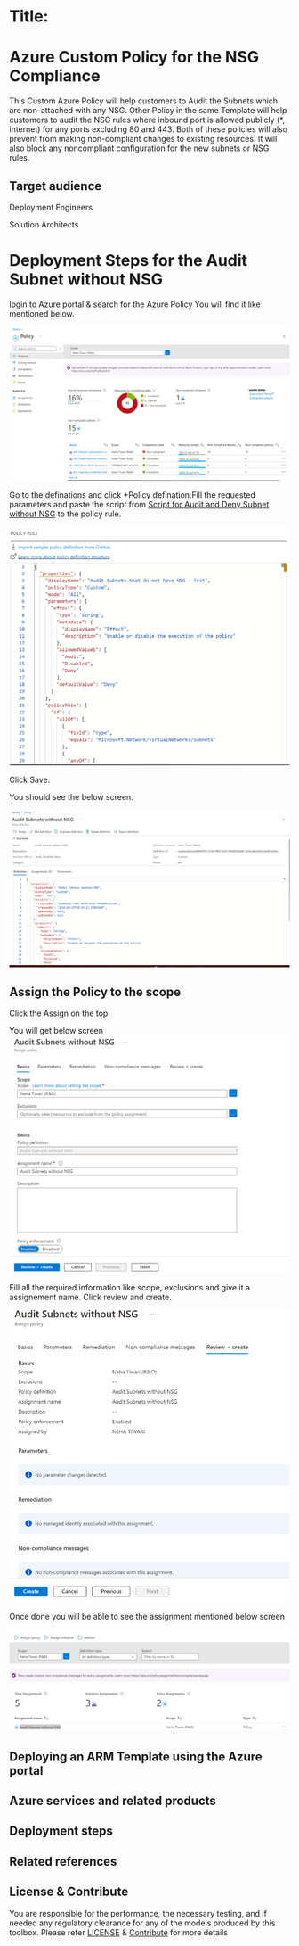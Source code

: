 # Title: 



# Azure Custom Policy for the NSG Compliance  

This Custom Azure Policy will help customers to Audit the Subnets which are non-attached with any NSG. Other Policy in the same Template will help customers to audit the NSG rules where inbound port is allowed publicly (*, internet) for any ports excluding 80 and 443. Both of these policies will also prevent from making non-compliant changes to existing resources. It will also block any noncompliant configuration for the new subnets or NSG rules.  


## Target audience

Deployment Engineers 

Solution Architects


# Deployment Steps for the Audit Subnet without NSG 

login to Azure portal & search for the Azure Policy
You will find it like mentioned below.


![alt image](https://github.com/nehatiwari1994/Azure-Custom-Policy-for-the-NSGs-Compliance-/blob/master/Screenshot%202022-06-29%20160542.png)

Go to the definations and click +Policy defination.Fill the requested parameters and paste the script from [Script for Audit and Deny Subnet without NSG](https://raw.githubusercontent.com/nehatiwari1994/Azure-Custom-Policy-for-the-NSGs-Compliance-/master/Script%20for%20Audit%20and%20Deny%20Subnet%20without%20NSG) to the policy rule.


![alt image](https://github.com/nehatiwari1994/Azure-Custom-Policy-for-the-NSGs-Compliance-/blob/master/Screenshot%202022-06-29%20162349.png)

Click Save.

You should see the below screen.

![alt image](https://github.com/nehatiwari1994/Azure-Custom-Policy-for-the-NSGs-Compliance-/blob/master/Screenshot%202022-06-29%20162653.png)

## Assign the Policy to the scope

Click the Assign on the top

You will get below screen
![alt image](https://github.com/nehatiwari1994/Azure-Custom-Policy-for-the-NSGs-Compliance-/blob/master/Screenshot%202022-06-29%20163049.png)

Fill all the required information like scope, exclusions and give it a assignement name. Click review and create.

![alt image](https://github.com/nehatiwari1994/Azure-Custom-Policy-for-the-NSGs-Compliance-/blob/master/Screenshot%202022-06-29%20163357.png)

Once done you will be able to see the assignment mentioned below screen

![alt image](https://github.com/nehatiwari1994/Azure-Custom-Policy-for-the-NSGs-Compliance-/blob/master/Screenshot%202022-06-29%20163544.png)


## Deploying an ARM Template using the Azure portal


## Azure services and related products


## Deployment steps



## Related references


## License & Contribute

You are responsible for the performance, the necessary testing, and if needed any regulatory clearance for any of the models produced by this toolbox.
Please refer [LICENSE](LICENSE) &  [Contribute](https://github.com/Ganapathivarma07/LRS-Migration-AzureSQLMI/blob/master/Contribute.md) for more details



